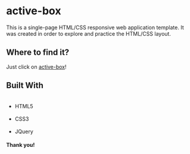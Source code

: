 # active-box

This is a single-page HTML/CSS responsive web application template. It was created in order to explore and practice the HTML/CSS layout. 

## Where to find it?

Just click on [active-box](https://innawebdev.offyoucode.co.uk/active-box/)! 

## Built With
<ul>
  <li>HTML5</li>
  <li>CSS3</li>
  <li>JQuery</li>
</ul>

#### Thank you! 
